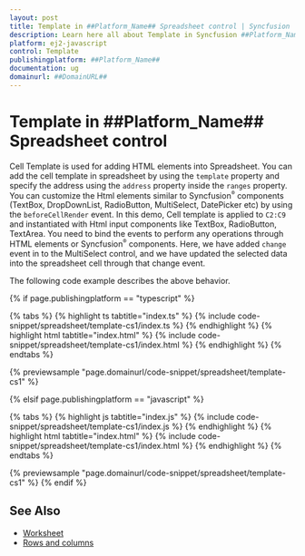 ```yaml
---
layout: post
title: Template in ##Platform_Name## Spreadsheet control | Syncfusion
description: Learn here all about Template in Syncfusion ##Platform_Name## Spreadsheet control of Syncfusion Essential JS 2 and more.
platform: ej2-javascript
control: Template 
publishingplatform: ##Platform_Name##
documentation: ug
domainurl: ##DomainURL##
---
```


# Template in ##Platform_Name## Spreadsheet control

Cell Template is used for adding HTML elements into Spreadsheet. You can add the cell template in spreadsheet by using the `template` property and specify the address using the `address` property inside the `ranges` property. You can customize the Html elements similar to Syncfusion<sup style="font-size:70%">&reg;</sup> components (TextBox, DropDownList, RadioButton, MultiSelect, DatePicker etc) by using the `beforeCellRender` event. In this demo, Cell template is applied to `C2:C9` and instantiated with Html input components like TextBox, RadioButton, TextArea. You need to bind the events to perform any operations through HTML elements or Syncfusion<sup style="font-size:70%">&reg;</sup> components. Here, we have added `change` event in to the MultiSelect control, and we have updated the selected data into the spreadsheet cell through that change event.

The following code example describes the above behavior.

{% if page.publishingplatform == "typescript" %}

 {% tabs %}
{% highlight ts tabtitle="index.ts" %}
{% include code-snippet/spreadsheet/template-cs1/index.ts %}
{% endhighlight %}
{% highlight html tabtitle="index.html" %}
{% include code-snippet/spreadsheet/template-cs1/index.html %}
{% endhighlight %}
{% endtabs %}
        
{% previewsample "page.domainurl/code-snippet/spreadsheet/template-cs1" %}

{% elsif page.publishingplatform == "javascript" %}

{% tabs %}
{% highlight js tabtitle="index.js" %}
{% include code-snippet/spreadsheet/template-cs1/index.js %}
{% endhighlight %}
{% highlight html tabtitle="index.html" %}
{% include code-snippet/spreadsheet/template-cs1/index.html %}
{% endhighlight %}
{% endtabs %}

{% previewsample "page.domainurl/code-snippet/spreadsheet/template-cs1" %}
{% endif %}

## See Also

* [Worksheet](./worksheet)
* [Rows and columns](./rows-and-columns)
